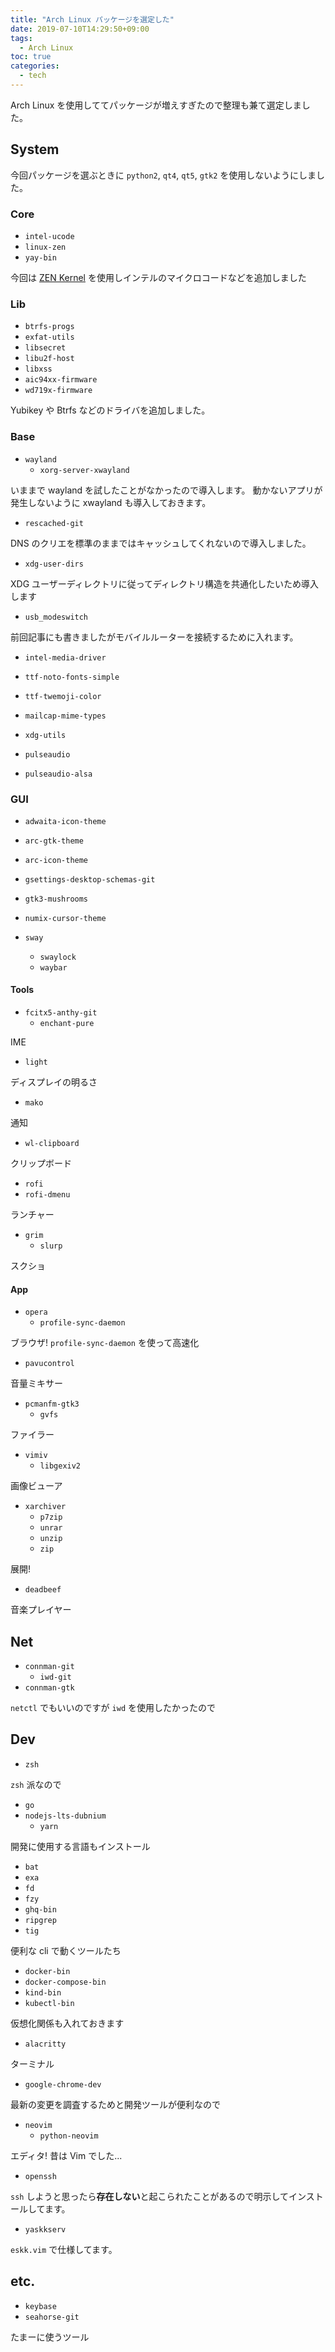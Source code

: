 ```yaml
---
title: "Arch Linux パッケージを選定した"
date: 2019-07-10T14:29:50+09:00
tags:
  - Arch Linux
toc: true
categories:
  - tech
---
```

Arch Linux を使用しててパッケージが増えすぎたので整理も兼て選定しました。
<!--more-->

## System

今回パッケージを選ぶときに `python2`, `qt4`, `qt5`, `gtk2` を使用しないようにしました。

### Core

- `intel-ucode`
- `linux-zen`
- `yay-bin`

今回は [ZEN Kernel](https://github.com/zen-kernel/zen-kernel) を使用しインテルのマイクロコードなどを追加しました

### Lib

- `btrfs-progs`
- `exfat-utils`
- `libsecret`
- `libu2f-host`
- `libxss`
- `aic94xx-firmware`
- `wd719x-firmware`

Yubikey や Btrfs などのドライバを追加しました。

### Base

- `wayland`
	- `xorg-server-xwayland`

いままで wayland を試したことがなかったので導入します。
動かないアプリが発生しないように xwayland も導入しておきます。

- `rescached-git`

DNS のクリエを標準のままではキャッシュしてくれないので導入しました。

- `xdg-user-dirs`

XDG ユーザーディレクトリに従ってディレクトリ構造を共通化したいため導入します

- `usb_modeswitch`

前回記事にも書きましたがモバイルルーターを接続するために入れます。

- `intel-media-driver`
- `ttf-noto-fonts-simple`
- `ttf-twemoji-color`
- `mailcap-mime-types`
- `xdg-utils`

- `pulseaudio`
- `pulseaudio-alsa`

### GUI

- `adwaita-icon-theme`
- `arc-gtk-theme`
- `arc-icon-theme`
- `gsettings-desktop-schemas-git`
- `gtk3-mushrooms`
- `numix-cursor-theme`

- `sway`
	- `swaylock`
	- `waybar`

#### Tools

- `fcitx5-anthy-git`
	- `enchant-pure`

IME

- `light`

ディスプレイの明るさ

- `mako`

通知

- `wl-clipboard`

クリップボード

- `rofi`
- `rofi-dmenu`

ランチャー

- `grim`
	- `slurp`

スクショ

#### App

- `opera`
	- `profile-sync-daemon`

ブラウザ! `profile-sync-daemon` を使って高速化

- `pavucontrol`

音量ミキサー

- `pcmanfm-gtk3`
	- `gvfs`

ファイラー

- `vimiv`
	- `libgexiv2`

画像ビューア

- `xarchiver`
	- `p7zip`
	- `unrar`
	- `unzip`
	- `zip`

展開!

- `deadbeef`

音楽プレイヤー

## Net

- `connman-git`
	- `iwd-git`
- `connman-gtk`

`netctl` でもいいのですが `iwd` を使用したかったので

## Dev

- `zsh`

`zsh` 派なので

- `go`
- `nodejs-lts-dubnium`
	- `yarn`

開発に使用する言語もインストール

- `bat`
- `exa`
- `fd`
- `fzy`
- `ghq-bin`
- `ripgrep`
- `tig`

便利な cli で動くツールたち

- `docker-bin`
- `docker-compose-bin`
- `kind-bin`
- `kubectl-bin`

仮想化関係も入れておきます

- `alacritty`

ターミナル

- `google-chrome-dev`

最新の変更を調査するためと開発ツールが便利なので

- `neovim`
	- `python-neovim`

エディタ!
昔は Vim でした...

- `openssh`

`ssh` しようと思ったら**存在しない**と起こられたことがあるので明示してインストールしてます。

- `yaskkserv`

`eskk.vim` で仕様してます。

## etc.

- `keybase`
- `seahorse-git`

たまーに使うツール
